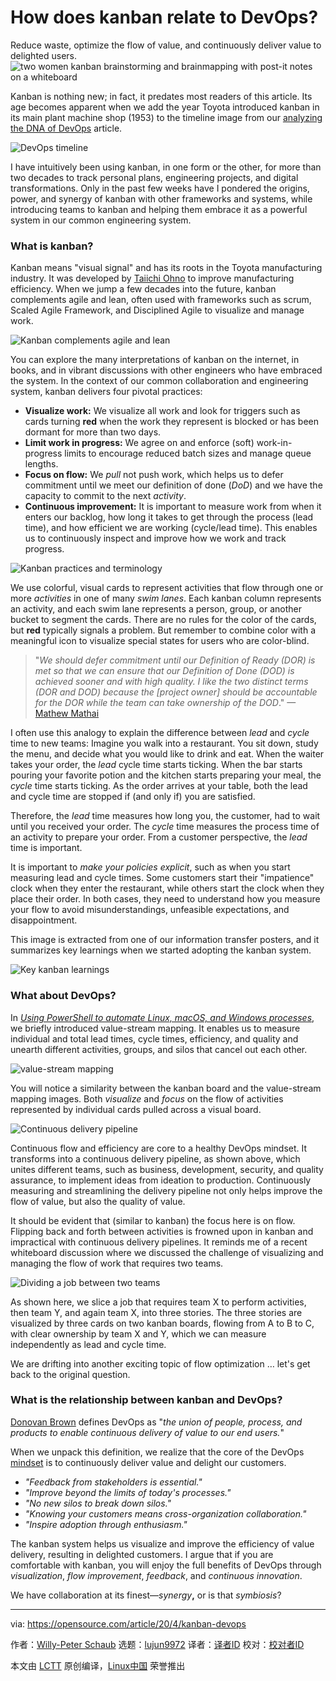 [#]: collector: (lujun9972)
[#]: translator: ( )
[#]: reviewer: ( )
[#]: publisher: ( )
[#]: url: ( )
[#]: subject: (How does kanban relate to DevOps?)
[#]: via: (https://opensource.com/article/20/4/kanban-devops)
[#]: author: (Willy-Peter Schaub https://opensource.com/users/wpschaub)

How does kanban relate to DevOps?
======
Reduce waste, optimize the flow of value, and continuously deliver value
to delighted users.
![two women kanban brainstorming and brainmapping with post-it notes on a whiteboard ][1]

Kanban is nothing new; in fact, it predates most readers of this article. Its age becomes apparent when we add the year Toyota introduced kanban in its main plant machine shop (1953) to the timeline image from our [analyzing the DNA of DevOps][2] article.

![DevOps timeline][3]

I have intuitively been using kanban, in one form or the other, for more than two decades to track personal plans, engineering projects, and digital transformations. Only in the past few weeks have I pondered the origins, power, and synergy of kanban with other frameworks and systems, while introducing teams to kanban and helping them embrace it as a powerful system in our common engineering system.

### What is kanban?

Kanban means "visual signal" and has its roots in the Toyota manufacturing industry. It was developed by [Taiichi Ohno][4] to improve manufacturing efficiency. When we jump a few decades into the future, kanban complements agile and lean, often used with frameworks such as scrum, Scaled Agile Framework, and Disciplined Agile to visualize and manage work.

![Kanban complements agile and lean][5]

You can explore the many interpretations of kanban on the internet, in books, and in vibrant discussions with other engineers who have embraced the system. In the context of our common collaboration and engineering system, kanban delivers four pivotal practices:

  * **Visualize work:** We visualize all work and look for triggers such as cards turning **red** when the work they represent is blocked or has been dormant for more than two days.
  * **Limit work in progress:** We agree on and enforce (soft) work-in-progress limits to encourage reduced batch sizes and manage queue lengths.
  * **Focus on flow:** We _pull_ not push work, which helps us to defer commitment until we meet our definition of done (_DoD_) and we have the capacity to commit to the next _activity_.
  * **Continuous improvement:** It is important to measure work from when it enters our backlog, how long it takes to get through the process (lead time), and how efficient we are working (cycle/lead time). This enables us to continuously inspect and improve how we work and track progress.



![Kanban practices and terminology][6]

We use colorful, visual cards to represent activities that flow through one or more _activities_ in one of many _swim lanes_. Each kanban column represents an activity, and each swim lane represents a person, group, or another bucket to segment the cards. There are no rules for the color of the cards, but **red** typically signals a problem. But remember to combine color with a meaningful icon to visualize special states for users who are color-blind.

> "_We should defer commitment until our Definition of Ready (DOR) is met so that we can ensure that our Definition of Done (DOD) is achieved sooner and with high quality. I like the two distinct terms (DOR and DOD) because the [project owner] should be accountable for the DOR while the team can take ownership of the DOD_." —[Mathew Mathai][7]

I often use this analogy to explain the difference between _lead_ and _cycle_ time to new teams: Imagine you walk into a restaurant. You sit down, study the menu, and decide what you would like to drink and eat. When the waiter takes your order, the _lead_ cycle time starts ticking. When the bar starts pouring your favorite potion and the kitchen starts preparing your meal, the _cycle_ time starts ticking. As the order arrives at your table, both the lead and cycle time are stopped if (and only if) you are satisfied.

Therefore, the _lead_ time measures how long you, the customer, had to wait until you received your order. The _cycle_ time measures the process time of an activity to prepare your order. From a customer perspective, the _lead_ time is important.

It is important to _make your policies explicit_, such as when you start measuring lead and cycle times. Some customers start their "impatience" clock when they enter the restaurant, while others start the clock when they place their order. In both cases, they need to understand how you measure your flow to avoid misunderstandings, unfeasible expectations, and disappointment.

This image is extracted from one of our information transfer posters, and it summarizes key learnings when we started adopting the kanban system.

![Key kanban learnings][8]

### What about DevOps?

In _[Using PowerShell to automate Linux, macOS, and Windows processes][9]_, we briefly introduced value-stream mapping. It enables us to measure individual and total lead times, cycle times, efficiency, and quality and unearth different activities, groups, and silos that cancel out each other.

![value-stream mapping][10]

You will notice a similarity between the kanban board and the value-stream mapping images. Both _visualize_ and _focus_ on the flow of activities represented by individual cards pulled across a visual board.

![Continuous delivery pipeline][11]

Continuous flow and efficiency are core to a healthy DevOps mindset. It transforms into a continuous delivery pipeline, as shown above, which unites different teams, such as business, development, security, and quality assurance, to implement ideas from ideation to production. Continuously measuring and streamlining the delivery pipeline not only helps improve the flow of value, but also the quality of value.

It should be evident that (similar to kanban) the focus here is on flow. Flipping back and forth between activities is frowned upon in kanban and impractical with continuous delivery pipelines. It reminds me of a recent whiteboard discussion where we discussed the challenge of visualizing and managing the flow of work that requires two teams.

![Dividing a job between two teams][12]

As shown here, we slice a job that requires team X to perform activities, then team Y, and again team X, into three stories. The three stories are visualized by three cards on two kanban boards, flowing from A to B to C, with clear ownership by team X and Y, which we can measure independently as lead and cycle time.

We are drifting into another exciting topic of flow optimization … let's get back to the original question.

### What is the relationship between kanban and DevOps?

[Donovan Brown][13] defines DevOps as "_the union of people, process, and products to enable continuous delivery of value to our end users._"

When we unpack this definition, we realize that the core of the DevOps [mindset][14] is to continuously deliver value and delight our customers.

  * _"Feedback from stakeholders is essential."_
  * _"Improve beyond the limits of today's processes."_
  * _"No new silos to break down silos."_
  * _"Knowing your customers means cross-organization collaboration."_
  * _"Inspire adoption through enthusiasm."_



The kanban system helps us visualize and improve the efficiency of value delivery, resulting in delighted customers. I argue that if you are comfortable with kanban, you will enjoy the full benefits of DevOps through _visualization_, _flow improvement_, _feedback_, and _continuous innovation_.

We have collaboration at its finest—_synergy_**,** or is that _symbiosis_?

--------------------------------------------------------------------------------

via: https://opensource.com/article/20/4/kanban-devops

作者：[Willy-Peter Schaub][a]
选题：[lujun9972][b]
译者：[译者ID](https://github.com/译者ID)
校对：[校对者ID](https://github.com/校对者ID)

本文由 [LCTT](https://github.com/LCTT/TranslateProject) 原创编译，[Linux中国](https://linux.cn/) 荣誉推出

[a]: https://opensource.com/users/wpschaub
[b]: https://github.com/lujun9972
[1]: https://opensource.com/sites/default/files/styles/image-full-size/public/lead-images/whiteboard-brainstorming-brainmapping-design-thinking-postits-kanban.png?itok=Is2Tg1Jk (Brainstorming with post-it notes on a whiteboard)
[2]: https://opensource.com/article/18/11/analyzing-devops
[3]: https://opensource.com/sites/default/files/uploads/devops-timeline.png (DevOps timeline)
[4]: https://en.wikipedia.org/wiki/Taiichi_Ohno
[5]: https://opensource.com/sites/default/files/uploads/kanban-agile-lean-devops.png (Kanban complements agile and lean)
[6]: https://opensource.com/sites/default/files/uploads/kanban-practices-terms.png (Kanban practices and terminology)
[7]: https://opensource.com/users/anicheinc
[8]: https://opensource.com/sites/default/files/uploads/kanban-key-learnings.png (Key kanban learnings)
[9]: https://opensource.com/article/20/2/devops-automation
[10]: https://opensource.com/sites/default/files/uploads/value-stream-mapping.png (value-stream mapping)
[11]: https://opensource.com/sites/default/files/uploads/cd-pipeline.png (Continuous delivery pipeline)
[12]: https://opensource.com/sites/default/files/uploads/splitting-jobs.png (Dividing a job between two teams)
[13]: https://www.donovanbrown.com/post/what-is-devops
[14]: https://opensource.com/article/19/5/values-devops-mindset
